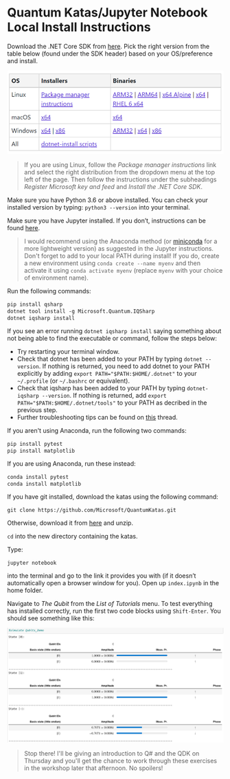 # Quantum Katas/Jupyter Notebook Local Install Instructions

Download the .NET Core SDK from [here](https://dotnet.microsoft.com/download/dotnet-core/3.1). Pick the right version from the table below (found under the SDK header) based on your OS/preference and install.

![.NET Core install table](./dotnet.png)

>If you are using Linux, follow the _Package manager instructions_ link and select the right distribution from the dropdown menu at the top left of the page. Then follow the instructions under the subheadings _Register Microsoft key and feed_ and _Install the .NET Core SDK_.

Make sure you have Python 3.6 or above installed. You can check your installed version by typing: `python3 --version` into your terminal.

Make sure you have Jupyter installed. If you don’t, instructions can be found [here](https://jupyter.readthedocs.io/en/latest/install.html).

>I would recommend using the Anaconda method (or [miniconda](https://docs.conda.io/en/latest/miniconda.html) for a more lightweight version) as suggested in the Jupyter instructions. Don't forget to add to your local PATH during install! If you do, create a new environment using `conda create --name myenv` and then activate it using `conda activate myenv` (replace `myenv` with your choice of environment name).

Run the following commands:
```
pip install qsharp
dotnet tool install -g Microsoft.Quantum.IQSharp
dotnet iqsharp install
```

If you see an error running `dotnet iqsharp install` saying something about not being able to find the executable or command, follow the steps below:

- Try restarting your terminal window.
- Check that dotnet has been added to your PATH by typing `dotnet --version`. If nothing is returned, you need to add dotnet to your PATH explicitly by adding `export PATH="$PATH:$HOME/.dotnet"` to your `~/.profile` (or `~/.bashrc` or equivalent).
- Check that iqsharp has been added to your PATH by typing `dotnet-iqsharp --version`. If nothing is returned, add `export PATH="$PATH:$HOME/.dotnet/tools"` to your PATH as decribed in the previous step. 
- Further troubleshooting tips can be found on [this](https://github.com/microsoft/iqsharp/issues/14) thread.

If you aren't using Anaconda, run the following two commands:
```
pip install pytest
pip install matplotlib
```

If you are using Anaconda, run these instead:
```
conda install pytest
conda install matplotlib
```

If you have git installed, download the katas using the following command:
```
git clone https://github.com/Microsoft/QuantumKatas.git
```

Otherwise, download it from [here](https://github.com/Microsoft/QuantumKatas/archive/master.zip) and unzip.

`cd` into the new directory containing the katas.

Type:
```
jupyter notebook
```
into the terminal and go to the link it provides you with (if it doesn’t automatically open a browser window for you). Open up `index.ipynb` in the home folder.

Navigate to _The Qubit_ from the _List of Tutorials_ menu. To test everything has installed correctly, run the first two code blocks using `Shift-Enter`. You should see something like this:

![Qubit kata output](./qubit-kata.PNG)

>Stop there! I'll be giving an introduction to  Q# and the QDK on Thursday  and you'll get the chance to work through these exercises in the workshop later that afternoon. No spoilers!
